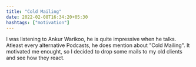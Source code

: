 ```yaml
---
title: "Cold Mailing"
date: 2022-02-08T16:34:20+05:30
hashtags: ["motivation"]
---
```


I was listening to Ankur Warikoo, he is quite impressive when he talks. Atleast every alternative Podcasts, he does mention about "Cold Mailing". It motivated me enought, so I decided to drop some mails to my old clients and see how they react. 
